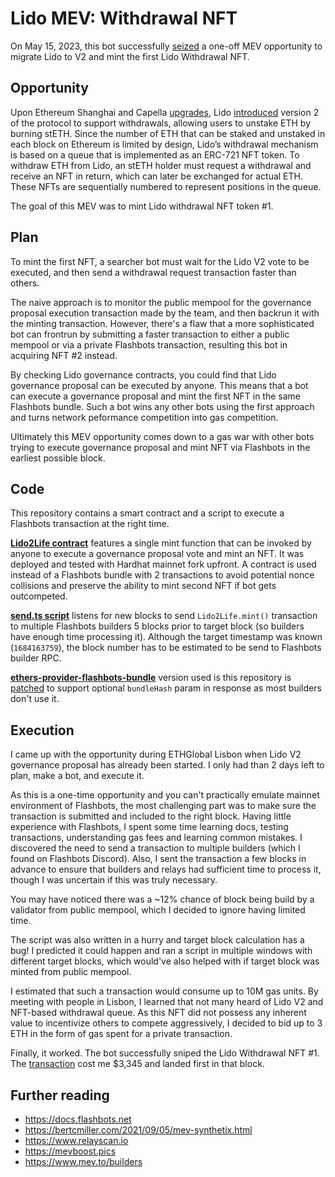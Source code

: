 # Lido MEV: Withdrawal NFT

On May 15, 2023, this bot successfully [seized](https://twitter.com/PsheEth/status/1658129709119557633) a one-off MEV opportunity to migrate Lido to V2 and mint the first Lido Withdrawal NFT.

## Opportunity
Upon Ethereum Shanghai and Capella [upgrades](https://ethereum.org/en/history/#shanghai), Lido [introduced](https://blog.lido.fi/lido-v2-launch/) version 2 of the protocol to support withdrawals, allowing users to unstake ETH by burning stETH. Since the number of ETH that can be staked and unstaked in each block on Ethereum is limited by design, Lido’s withdrawal mechanism is based on a queue that is implemented as an ERC-721 NFT token. To withdraw ETH from Lido, an stETH holder must request a withdrawal and receive an NFT in return, which can later be exchanged for actual ETH. These NFTs are sequentially numbered to represent positions in the queue.

The goal of this MEV was to mint Lido withdrawal NFT token #1.

## Plan
To mint the first NFT, a searcher bot must wait for the Lido V2 vote to be executed, and then send a withdrawal request transaction faster than others.

The naive approach is to monitor the public mempool for the governance proposal execution transaction made by the team, and then backrun it with the minting transaction. However, there's a flaw that a more sophisticated bot can frontrun by submitting a faster transaction to either a public mempool or via a private Flashbots transaction, resulting this bot in acquiring NFT #2 instead.

By checking Lido governance contracts, you could find that Lido governance proposal can be executed by anyone. This means that a bot can execute a governance proposal and mint the first NFT in the same Flashbots bundle. Such a bot wins any other bots using the first approach and turns network peformance competition into gas competition.

Ultimately this MEV opportunity comes down to a gas war with other bots trying to execute governance proposal and mint NFT via Flashbots in the earliest possible block.

## Code
This repository contains a smart contract and a script to execute a Flashbots transaction at the right time.

[**Lido2Life contract**](https://github.com/jackqack/lido-mev/blob/main/contract/contracts/Lido2Life.sol) features a single mint function that can be invoked by anyone to execute a governance proposal vote and mint an NFT. It was deployed and tested with Hardhat mainnet fork upfront. A contract is used instead of a Flashbots bundle with 2 transactions to avoid potential nonce collisions and preserve the ability to mint second NFT if bot gets outcompeted.

[**send.ts script**](https://github.com/jackqack/lido-mev/blob/main/src/send.ts) listens for new blocks to send `Lido2Life.mint()` transaction to multiple Flashbots builders 5 blocks prior to target block (so builders have enough time processing it). Although the target timestamp was known (`1684163759`), the block number has to be estimated to be send to Flashbots builder RPC.

[**ethers-provider-flashbots-bundle**](https://github.com/jackqack/ethers-provider-flashbots-bundle/) version used is this repository is [patched](https://github.com/jackqack/ethers-provider-flashbots-bundle/commit/39b37e3d699a3a5dd66968a6556e147c61e74f1a) to support optional `bundleHash` param in response as most builders don't use it.

## Execution

I came up with the opportunity during ETHGlobal Lisbon when Lido V2 governance proposal has already been started. I only had than 2 days left to plan, make a bot, and execute it. 

As this is a one-time opportunity and you can't practically emulate mainnet environment of Flashbots, the most challenging part was to make sure the transaction is submitted and included to the right block. Having little experience with Flashbots, I spent some time learning  docs, testing transactions, understanding gas fees and learning common mistakes. I discovered the need to send a transaction to multiple builders (which I found on Flashbots Discord). Also, I sent the transaction a few blocks in advance to ensure that builders and relays had sufficient time to process it, though I was uncertain if this was truly necessary.

You may have noticed there was a ~12% chance of block being build by a validator from public mempool, which I decided to ignore having limited time.

The script was also written in a hurry and target block calculation has a bug! I predicted it could happen and ran a script in multiple windows with different target blocks, which would've also helped with if target block was minted from public mempool.

I estimated that such a transaction would consume up to 10M gas units. By meeting with people in Lisbon, I learned that not many heard of Lido V2 and NFT-based withdrawal queue.  As this NFT did not possess any inherent value to incentivize others to compete aggressively, I decided to bid up to 3 ETH in the form of gas spent for a private transaction.

Finally, it worked. The bot successfully sniped the Lido Withdrawal NFT #1. The [transaction](https://etherscan.io/tx/0x592d68a259af899fb435da0ac08c2fd500cb423f37f1d8ce8e3120cb84186b21) cost me $3,345 and landed first in that block.

## Further reading
- https://docs.flashbots.net
- https://bertcmiller.com/2021/09/05/mev-synthetix.html
- https://www.relayscan.io
- https://mevboost.pics
- https://www.mev.to/builders
